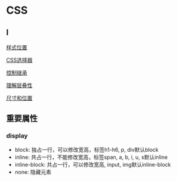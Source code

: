 # CSS

## I 

[样式位置](CSS_Position.md)

[CSS选择器](CSS_Selector.md)

[控制继承](CSS_Inheritance.md)

[理解层叠性](CSS_Understanding_The_Cascade.md)

[尺寸和位置](CSS_Size_And_Position.md)


## 重要属性

### display

- block: 独占一行，可以修改宽高，标签h1-h6, p, div默认block
- inline: 共占一行，不能修改宽高，标签span, a, b, i, u, s默认inline
- inline-block: 共占一行，可以修改宽高, input, img默认inline-block
- none: 隐藏元素
